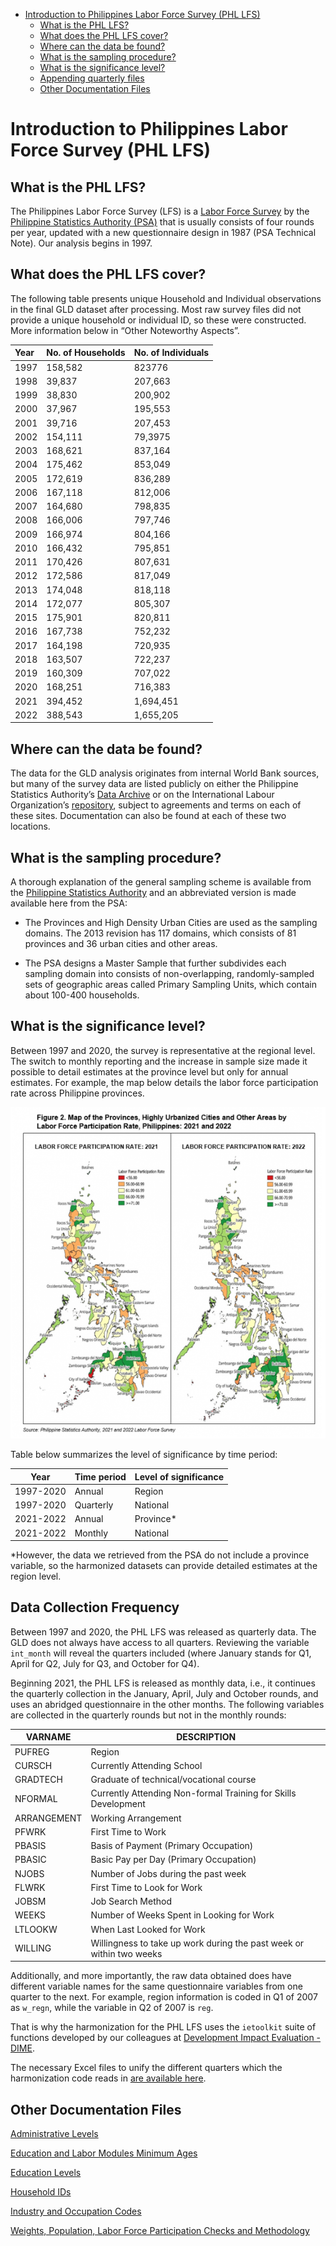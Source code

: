 

-   [Introduction to Philippines Labor Force Survey (PHL
    LFS)](#introduction-to-philippines-labor-force-survey-phl-lfs)
    -   [What is the PHL LFS?](#what-is-the-phl-lfs)
    -   [What does the PHL LFS cover?](#what-does-the-phl-lfs-cover)
    -   [Where can the data be found?](#where-can-the-data-be-found)
    -   [What is the sampling
        procedure?](#what-is-the-sampling-procedure)
    -   [What is the significance
        level?](#what-is-the-significance-level)
    -   [Appending quarterly files](#appending-quarterly-files)
    -   [Other Documentation Files](#other-documentation-files)

# Introduction to Philippines Labor Force Survey (PHL LFS)

## What is the PHL LFS?

The Philippines Labor Force Survey (LFS) is a [Labor Force Survey](https://psa.gov.ph/statistics/survey/labor-force/lfs-index) by the [Philippine Statistics Authority (PSA)](https://psa.gov.ph/) that is usually consists of four rounds per year, updated with a new questionnaire design in 1987 (PSA Technical Note). Our analysis begins in 1997.

## What does the PHL LFS cover?

The following table presents unique Household and Individual observations in the final GLD dataset after processing. Most raw survey files did not provide a unique household or individual ID, so these were constructed. More information below in “Other Noteworthy Aspects”.

| Year | No. of Households | No. of Individuals |
|:-----|:------------------|:-------------------|
| 1997 | 158,582           | 823776             |
| 1998 | 39,837            | 207,663            |
| 1999 | 38,830            | 200,902            |
| 2000 | 37,967            | 195,553            |
| 2001 | 39,716            | 207,453            |
| 2002 | 154,111           | 79,3975            |
| 2003 | 168,621           | 837,164            |
| 2004 | 175,462           | 853,049            |
| 2005 | 172,619           | 836,289            |
| 2006 | 167,118           | 812,006            |
| 2007 | 164,680           | 798,835            |
| 2008 | 166,006           | 797,746            |
| 2009 | 166,974           | 804,166            |
| 2010 | 166,432           | 795,851            |
| 2011 | 170,426           | 807,631            |
| 2012 | 172,586           | 817,049            |
| 2013 | 174,048           | 818,118            |
| 2014 | 172,077           | 805,307            |
| 2015 | 175,901           | 820,811            |
| 2016 | 167,738           | 752,232            |
| 2017 | 164,198           | 720,935            |
| 2018 | 163,507           | 722,237            |
| 2019 | 160,309           | 707,022            |
| 2020 | 168,251           | 716,383             |
| 2021 | 394,452           | 1,694,451             |
| 2022 | 388,543           |  1,655,205            |

## Where can the data be found?

The data for the GLD analysis originates from internal World Bank sources, but many of the survey data are listed publicly on either the Philippine Statistics Authority’s [Data Archive](http://psada.psa.gov.ph/index.php/catalog/LFS) or on the International Labour Organization’s [repository](https://www.ilo.org/surveyLib/index.php/catalog/LFS#_r=&collection=&country=171&dtype=&from=1975&page=1&ps=30&sid=&sk=&sort_by=nation&sort_order=&to=2019&topic=&view=s&vk=), subject to agreements and terms on each of these sites. Documentation can also be found at each of these two locations.

## What is the sampling procedure?

A thorough explanation of the general sampling scheme is available from the [Philippine Statistics Authority](https://psa.gov.ph/content/technical-notes-labor-force-survey-lfs) and an abbreviated version is made available here from the PSA:

-   The Provinces and High Density Urban Cities are used as the sampling domains. The 2013 revision has 117 domains, which consists of 81 provinces and 36 urban cities and other areas.

-   The PSA designs a Master Sample that further subdivides each sampling domain into consists of non-overlapping, randomly-sampled sets of geographic areas called Primary Sampling Units, which     contain about 100-400 households.

## What is the significance level?

Between 1997 and 2020, the survey is representative at the regional level. The switch to monthly reporting and the increase in sample size made it possible to detail estimates at the province level but only for annual estimates. For example, the map below details the labor force participation rate across Philippine provinces. 

![Prov_PHL](utilities/prov_map_2021_22.png)



Table below summarizes the level of significance by time period:

| Year | Time period | Level of significance |
|------|--------|------- |
|1997-2020| Annual | Region |
|1997-2020| Quarterly | National |
|2021-2022| Annual | Province* |
|2021-2022| Monthly | National |

*However, the data we retrieved from the PSA do not include a province variable, so the harmonized datasets can provide detailed estimates at the region level. 

## Data Collection Frequency

Between 1997 and 2020, the PHL LFS was released as quarterly data. The GLD does not always have access to all quarters. Reviewing the variable `int_month` will reveal the quarters included (where January stands for Q1, April for Q2, July for Q3, and October for Q4).

Beginning 2021, the PHL LFS is released as monthly data, i.e., it continues the quarterly collection in the January, April, July and October rounds, and uses an abridged questionnaire in the other months. The following variables are collected in the quarterly rounds but not in the monthly rounds:

| VARNAME | DESCRIPTION |
|---------|-------------|
| PUFREG | Region |
| CURSCH | Currently Attending School |
| GRADTECH | Graduate of technical/vocational course |
| NFORMAL | Currently Attending Non-formal Training for Skills Development |
| ARRANGEMENT | Working Arrangement |
| PFWRK | First Time to Work |
| PBASIS | Basis of Payment (Primary Occupation) |
| PBASIC | Basic Pay per Day (Primary Occupation) |
| NJOBS | Number of Jobs during the past week |
| FLWRK | First Time to Look for Work |
| JOBSM | Job Search Method |
| WEEKS | Number of Weeks Spent in Looking for Work |
| LTLOOKW | When Last Looked for Work |
| WILLING |Willingness to take up work during the past week or within two weeks |


Additionally, and more importantly, the raw data obtained does have different variable names for the same questionnaire variables from one quarter to the next. For example, region information is coded in Q1 of 2007 as `w_regn`, while the variable in Q2 of 2007 is `reg`.

That is why the harmonization for the PHL LFS uses the `ietoolkit` suite of functions developed by our colleagues at [Development Impact Evaluation - DIME](https://github.com/worldbank/ietoolkit).

The necessary Excel files to unify the different quarters which the harmonization code reads in [are available here](utilities/Additional%20Data/Appending%20Excel%20Files).

## Other Documentation Files

[Administrative Levels](Administrative_Levels.md)

[Education and Labor Modules Minimum Ages](Edu_Labor_Ages.md)

[Education Levels](Education_Levels.md)

[Household IDs](Household_IDs.md)

[Industry and Occupation Codes](Industry_Occupation_Codes.md)

[Weights, Population, Labor Force Participation Checks and Methodology](weights_methodology.html)
